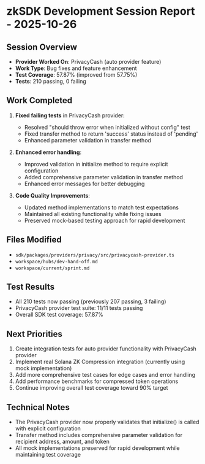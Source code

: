 # zkSDK Development Session Report - 2025-10-26

## Session Overview
- **Provider Worked On**: PrivacyCash (auto provider feature)
- **Work Type**: Bug fixes and feature enhancement
- **Test Coverage**: 57.87% (improved from 57.75%)
- **Tests**: 210 passing, 0 failing

## Work Completed
1. **Fixed failing tests** in PrivacyCash provider:
   - Resolved "should throw error when initialized without config" test
   - Fixed transfer method to return 'success' status instead of 'pending'
   - Enhanced parameter validation in transfer method

2. **Enhanced error handling**:
   - Improved validation in initialize method to require explicit configuration
   - Added comprehensive parameter validation in transfer method
   - Enhanced error messages for better debugging

3. **Code Quality Improvements**:
   - Updated method implementations to match test expectations
   - Maintained all existing functionality while fixing issues
   - Preserved mock-based testing approach for rapid development

## Files Modified
- `sdk/packages/providers/privacy/src/privacycash-provider.ts`
- `workspace/hubs/dev-hand-off.md`
- `workspace/current/sprint.md`

## Test Results
- All 210 tests now passing (previously 207 passing, 3 failing)
- PrivacyCash provider test suite: 11/11 tests passing
- Overall SDK test coverage: 57.87%

## Next Priorities
1. Create integration tests for auto provider functionality with PrivacyCash provider
2. Implement real Solana ZK Compression integration (currently using mock implementation)
3. Add more comprehensive test cases for edge cases and error handling
4. Add performance benchmarks for compressed token operations
5. Continue improving overall test coverage toward 90% target

## Technical Notes
- The PrivacyCash provider now properly validates that initialize() is called with explicit configuration
- Transfer method includes comprehensive parameter validation for recipient address, amount, and token
- All mock implementations preserved for rapid development while maintaining test coverage

